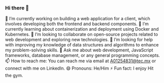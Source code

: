 ### Hi there 👋

🔭 I’m currently working on building a web application for a client, which involves developing both the frontend and backend components.
🌱 I’m currently learning about containerization and deployment using Docker and Kubernetes.
👯 I’m looking to collaborate on open-source projects related to web development and exploring new technologies.
🤔 I’m looking for help with improving my knowledge of data structures and algorithms to enhance my problem-solving skills.
💬 Ask me about web development, JavaScript frameworks, database management, or any general programming concepts.
📫 How to reach me: You can reach me via email at A01254831@tec.mx or connect with me on LinkedIn.
😄 Pronouns: He/Him
⚡ Fun fact: I enjoy Hit the gym.
